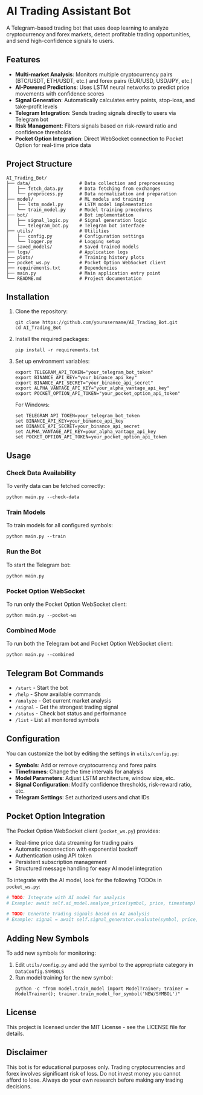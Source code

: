 # AI Trading Assistant Bot

A Telegram-based trading bot that uses deep learning to analyze cryptocurrency and forex markets, detect profitable trading opportunities, and send high-confidence signals to users.

## Features

- **Multi-market Analysis**: Monitors multiple cryptocurrency pairs (BTC/USDT, ETH/USDT, etc.) and forex pairs (EUR/USD, USD/JPY, etc.)
- **AI-Powered Predictions**: Uses LSTM neural networks to predict price movements with confidence scores
- **Signal Generation**: Automatically calculates entry points, stop-loss, and take-profit levels
- **Telegram Integration**: Sends trading signals directly to users via Telegram bot
- **Risk Management**: Filters signals based on risk-reward ratio and confidence thresholds
- **Pocket Option Integration**: Direct WebSocket connection to Pocket Option for real-time price data

## Project Structure

```
AI_Trading_Bot/
├── data/                  # Data collection and preprocessing
│   ├── fetch_data.py      # Data fetching from exchanges
│   └── preprocess.py      # Data normalization and preparation
├── model/                 # ML models and training
│   ├── lstm_model.py      # LSTM model implementation
│   └── train_model.py     # Model training procedures
├── bot/                   # Bot implementation
│   ├── signal_logic.py    # Signal generation logic
│   └── telegram_bot.py    # Telegram bot interface
├── utils/                 # Utilities
│   ├── config.py          # Configuration settings
│   └── logger.py          # Logging setup
├── saved_models/          # Saved trained models
├── logs/                  # Application logs
├── plots/                 # Training history plots
├── pocket_ws.py           # Pocket Option WebSocket client
├── requirements.txt       # Dependencies
├── main.py                # Main application entry point
└── README.md              # Project documentation
```

## Installation

1. Clone the repository:
   ```
   git clone https://github.com/yourusername/AI_Trading_Bot.git
   cd AI_Trading_Bot
   ```

2. Install the required packages:
   ```
   pip install -r requirements.txt
   ```

3. Set up environment variables:
   ```
   export TELEGRAM_API_TOKEN="your_telegram_bot_token"
   export BINANCE_API_KEY="your_binance_api_key"
   export BINANCE_API_SECRET="your_binance_api_secret"
   export ALPHA_VANTAGE_API_KEY="your_alpha_vantage_api_key"
   export POCKET_OPTION_API_TOKEN="your_pocket_option_api_token"
   ```

   For Windows:
   ```
   set TELEGRAM_API_TOKEN=your_telegram_bot_token
   set BINANCE_API_KEY=your_binance_api_key
   set BINANCE_API_SECRET=your_binance_api_secret
   set ALPHA_VANTAGE_API_KEY=your_alpha_vantage_api_key
   set POCKET_OPTION_API_TOKEN=your_pocket_option_api_token
   ```

## Usage

### Check Data Availability

To verify data can be fetched correctly:

```
python main.py --check-data
```

### Train Models

To train models for all configured symbols:

```
python main.py --train
```

### Run the Bot

To start the Telegram bot:

```
python main.py
```

### Pocket Option WebSocket

To run only the Pocket Option WebSocket client:

```
python main.py --pocket-ws
```

### Combined Mode

To run both the Telegram bot and Pocket Option WebSocket client:

```
python main.py --combined
```

## Telegram Bot Commands

- `/start` - Start the bot
- `/help` - Show available commands
- `/analyze` - Get current market analysis
- `/signal` - Get the strongest trading signal
- `/status` - Check bot status and performance
- `/list` - List all monitored symbols

## Configuration

You can customize the bot by editing the settings in `utils/config.py`:

- **Symbols**: Add or remove cryptocurrency and forex pairs
- **Timeframes**: Change the time intervals for analysis
- **Model Parameters**: Adjust LSTM architecture, window size, etc.
- **Signal Configuration**: Modify confidence thresholds, risk-reward ratio, etc.
- **Telegram Settings**: Set authorized users and chat IDs

## Pocket Option Integration

The Pocket Option WebSocket client (`pocket_ws.py`) provides:

- Real-time price data streaming for trading pairs
- Automatic reconnection with exponential backoff
- Authentication using API token
- Persistent subscription management
- Structured message handling for easy AI model integration

To integrate with the AI model, look for the following TODOs in `pocket_ws.py`:

```python
# TODO: Integrate with AI model for analysis
# Example: await self.ai_model.analyze_price(symbol, price, timestamp)

# TODO: Generate trading signals based on AI analysis
# Example: signal = await self.signal_generator.evaluate(symbol, price, analysis)
```

## Adding New Symbols

To add new symbols for monitoring:

1. Edit `utils/config.py` and add the symbol to the appropriate category in `DataConfig.SYMBOLS`
2. Run model training for the new symbol:
   ```
   python -c "from model.train_model import ModelTrainer; trainer = ModelTrainer(); trainer.train_model_for_symbol('NEW/SYMBOL')"
   ```

## License

This project is licensed under the MIT License - see the LICENSE file for details.

## Disclaimer

This bot is for educational purposes only. Trading cryptocurrencies and forex involves significant risk of loss. Do not invest money you cannot afford to lose. Always do your own research before making any trading decisions.
